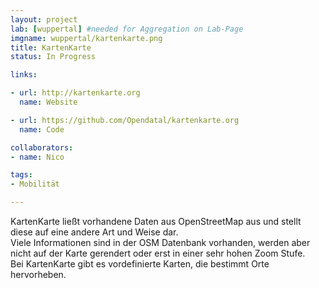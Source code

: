 ```yaml
---
layout: project
lab: [wuppertal] #needed for Aggregation on Lab-Page
imgname: wuppertal/kartenkarte.png
title: KartenKarte
status: In Progress

links:

- url: http://kartenkarte.org
  name: Website

- url: https://github.com/Opendatal/kartenkarte.org
  name: Code

collaborators:
- name: Nico

tags:
- Mobilität

---
```


KartenKarte ließt vorhandene Daten aus OpenStreetMap aus und stellt diese auf eine andere Art und Weise dar.<br/>
Viele Informationen sind in der OSM Datenbank vorhanden, werden aber nicht auf der Karte gerendert oder erst in einer sehr hohen Zoom Stufe.<br/>
Bei KartenKarte gibt es vordefinierte Karten, die bestimmt Orte hervorheben.

